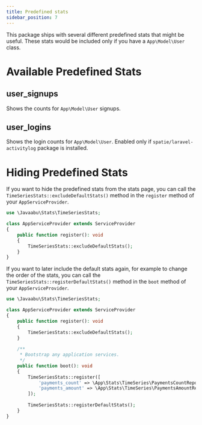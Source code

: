 ```yaml
---
title: Predefined stats
sidebar_position: 7
---
```


This package ships with several different predefined stats that might be useful. These stats would be included only if you have a `App\Model\User` class.

# Available Predefined Stats

## user_signups

Shows the counts for `App\Model\User` signups.

## user_logins

Shows the login counts for `App\Model\User`. Enabled only if `spatie/laravel-activitylog` package is installed.

# Hiding Predefined Stats

If you want to hide the predefined stats from the stats page, you can call the `TimeSeriesStats::excludeDefaultStats()` method in the `register` method of your `AppServiceProvider`.

```php
use \Javaabu\Stats\TimeSeriesStats;

class AppServiceProvider extends ServiceProvider
{      
    public function register(): void
    {       
        TimeSeriesStats::excludeDefaultStats();
    }
}
```

If you want to later include the default stats again, for example to change the order of the stats, you can call the `TimeSeriesStats::registerDefaultStats()` method in the `boot` method of your `AppServiceProvider`.


```php
use \Javaabu\Stats\TimeSeriesStats;

class AppServiceProvider extends ServiceProvider
{   
    public function register(): void
    {       
        TimeSeriesStats::excludeDefaultStats();
    }
    
    /**
     * Bootstrap any application services.
     */
    public function boot(): void
    {                
        TimeSeriesStats::register([           
            'payments_count' => \App\Stats\TimeSeries\PaymentsCountRepository::class,
            'payments_amount' => \App\Stats\TimeSeries\PaymentsAmountRepository::class,            
        ]);
        
        TimeSeriesStats::registerDefaultStats();
    }
}
```


